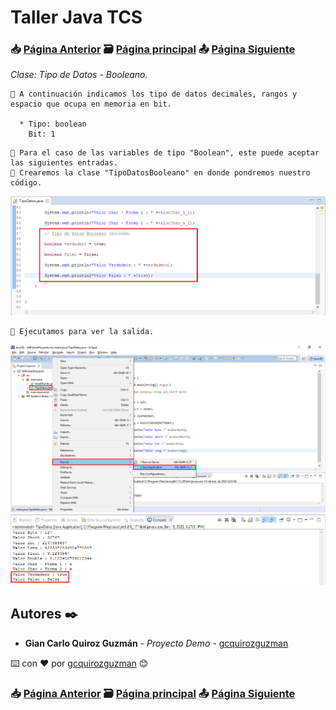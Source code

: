 # Taller Java TCS
### 📥 [Página Anterior](https://github.com/gcquirozguzman/java-tcs-202001/tree/TDDC100001) 🗃️ [Página principal](https://github.com/gcquirozguzman/java-tcs-202001) 📤 [Página Siguiente](https://github.com/gcquirozguzman/java-tcs-202001/tree/CDJW100001)

_Clase: Tipo de Datos - Booleano._

```
📢 A continuación indicamos los tipo de datos decimales, rangos y espacio que ocupa en memoria en bit.

  * Tipo: boolean
    Bit: 1
```

```
📢 Para el caso de las variables de tipo "Boolean", este puede aceptar las siguientes entradas.
📢 Crearemos la clase "TipoDatosBooleano" en donde pondremos nuestro código.
```

![Error: imagen no ha sido cargada](https://github.com/gcquirozguzman/java-tcs-202001/blob/master/imagenes/TDDB100001_1.png)

```
📢 Ejecutamos para ver la salida.
```

![Error: imagen no ha sido cargada](https://github.com/gcquirozguzman/java-tcs-202001/blob/master/imagenes/TDDB100001_2.png)
![Error: imagen no ha sido cargada](https://github.com/gcquirozguzman/java-tcs-202001/blob/master/imagenes/TDDB100001_3.png)



## Autores ✒️

* **Gian Carlo Quiroz Guzmán** - *Proyecto Demo* - [gcquirozguzman](https://github.com/gcquirozguzman)

⌨️ con ❤️ por [gcquirozguzman](https://github.com/gcquirozguzman) 😊

### 📥 [Página Anterior](https://github.com/gcquirozguzman/java-tcs-202001/tree/TDDC100001) 🗃️ [Página principal](https://github.com/gcquirozguzman/java-tcs-202001) 📤 [Página Siguiente](https://github.com/gcquirozguzman/java-tcs-202001/tree/CDJW100001)
